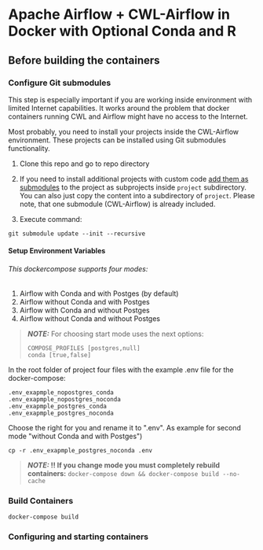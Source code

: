 # Apache Airflow + CWL-Airflow in Docker with Optional Conda and R

## Before building the containers

### Configure Git submodules

This step is especially important if you are working inside environment 
with limited Internet capabilities. It works around the problem that docker
containers running CWL and Airflow might have no access to the Internet.

Most probably, you need to install your projects inside the CWL-Airflow 
environment. These projects can be installed using Git submodules functionality.

1. Clone this repo and go to repo directory
                     
2. If you need to install additional projects with custom code 
   [add them as submodules](https://git-scm.com/book/en/v2/Git-Tools-Submodules) 
   to the project as subprojects inside `project` subdirectory. You can also
   just copy the content into a subdirectory of `project`.
   Please note, that one submodule (CWL-Airflow) is already included. 

2. Execute command:

`git submodule update --init --recursive`

#### Setup Environment Variables

###### This dockercompose supports four modes:

1. Airflow with Conda and with Postges (by default)
2. Airflow without Conda and with Postges
3. Airflow with Conda and without Postges
4. Airflow without Conda and without Postges

> **_NOTE:_** For choosing start mode uses the next options:
>```
>COMPOSE_PROFILES [postgres,null] 
>conda [true,false]
>```


In the root folder of project four files with the example .env file for the docker-compose:
```
.env_exapmple_nopostgres_conda
.env_exapmple_nopostgres_noconda
.env_exapmple_postgres_conda
.env_exapmple_postgres_noconda
```
Choose the right for you and rename it to ".env".
As example for second mode "without Conda and with Postges")
```
cp -r .env_exapmple_postgres_noconda .env
```

> **_NOTE:_ !! If you change mode you must completely rebuild containers:**
> `docker-compose down && docker-compose build --no-cache`

### Build Containers
```
docker-compose build
```

### Configuring and starting containers